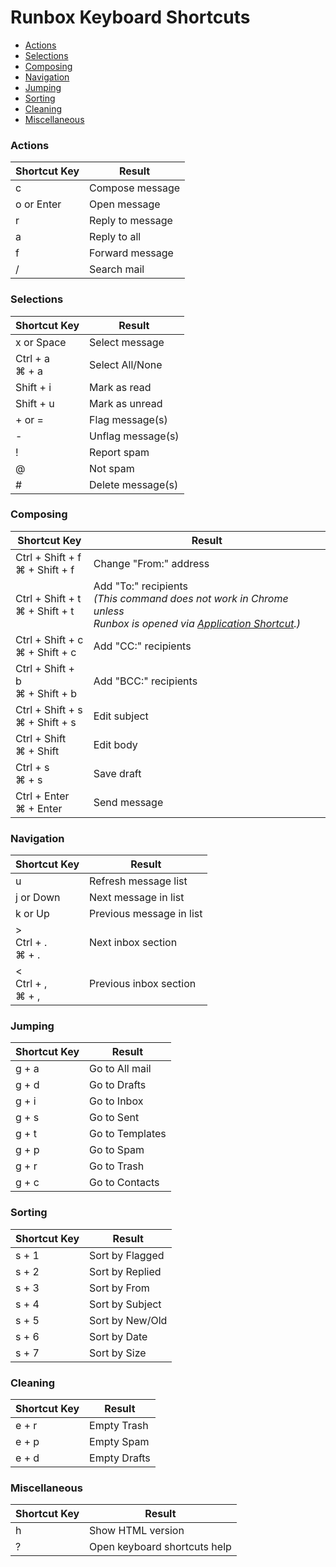 # Runbox Keyboard Shortcuts

* [Actions](#actions)
* [Selections](#selections)
* [Composing](#composing)
* [Navigation](#navigation)
* [Jumping](#jumping)
* [Sorting](#sorting)
* [Cleaning](#cleaning)
* [Miscellaneous](#miscellaneous)

### Actions

Shortcut Key      | Result
----------------- | ----------------
c                 | Compose message
o or Enter        | Open message
r                 | Reply to message
a                 | Reply to all
f                 | Forward message
/                 | Search mail

### Selections

Shortcut Key      | Result
----------------- | ----------------
x or Space        | Select message
Ctrl + a<br>⌘ + a | Select All/None
Shift + i         | Mark as read
Shift + u         | Mark as unread
+ or =            | Flag message(s)
-                 | Unflag message(s)
!                 | Report spam
@                 | Not spam
#                 | Delete message(s)

### Composing 

Shortcut Key                      | Result
--------------------------------- | ----------------------
Ctrl + Shift + f<br>⌘ + Shift + f | Change "From:" address
Ctrl + Shift + t<br>⌘ + Shift + t | Add "To:" recipients<br>*(This command does not work in Chrome unless<br>Runbox is opened via [Application Shortcut](https://support.google.com/chrome/answer/95710).)*
Ctrl + Shift + c<br>⌘ + Shift + c | Add "CC:" recipients
Ctrl + Shift + b<br>⌘ + Shift + b | Add "BCC:" recipients
Ctrl + Shift + s<br>⌘ + Shift + s | Edit subject
Ctrl + Shift<br>⌘ + Shift     | Edit body
Ctrl + s<br>⌘ + s             | Save draft
Ctrl + Enter<br>⌘ + Enter     | Send message

### Navigation

Shortcut Key      | Result
----------------- | ----------------------
u                 | Refresh message list
j or Down         | Next message in list
k or Up           | Previous message in list
&#62;<br>Ctrl + .<br>⌘ + . | Next inbox section
&#60;<br>Ctrl + ,<br>⌘ + , | Previous inbox section
 
### Jumping

Shortcut Key | Result
-------------| ---------------
g + a        | Go to All mail
g + d        | Go to Drafts
g + i        | Go to Inbox
g + s        | Go to Sent
g + t        | Go to Templates
g + p        | Go to Spam
g + r        | Go to Trash
g + c        | Go to Contacts

### Sorting

Shortcut Key | Result
-------------| ---------------
s + 1        | Sort by Flagged
s + 2        | Sort by Replied
s + 3        | Sort by From
s + 4        | Sort by Subject
s + 5        | Sort by New/Old
s + 6        | Sort by Date
s + 7        | Sort by Size
 
### Cleaning

Shortcut Key | Result
-------------| ---------------
e + r        | Empty Trash
e + p        | Empty Spam
e + d        | Empty Drafts
 
### Miscellaneous

Shortcut Key | Result
-------------| ---------------
h            | Show HTML version
?            | Open keyboard shortcuts help
